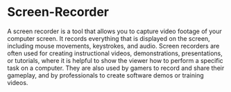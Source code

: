 # Screen-Recorder
A screen recorder is a tool that allows you to capture video footage of your computer screen.
It records everything that is displayed on the screen, including mouse movements, keystrokes, and audio.
Screen recorders are often used for creating instructional videos, demonstrations, presentations, or tutorials, where it is helpful to show the viewer how to perform a specific task on a computer.
They are also used by gamers to record and share their gameplay, and by professionals to create software demos or training videos.

